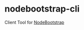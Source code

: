 nodebootstrap-cli
=================

Client Tool for [NodeBootstrap](https://github.com/inadarei/nodebootstrap)
